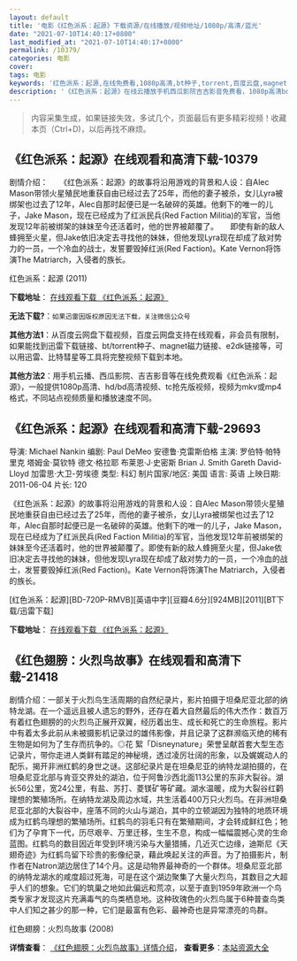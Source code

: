 ```yaml
---
layout: default
title: '电影《红色派系：起源》下载资源/在线播放/视频地址/1080p/高清/蓝光'
date: "2021-07-10T14:40:17+0800"
last_modified_at: "2021-07-10T14:40:17+0800"
permalink: /10379/
categories: 电影
cover:
tags: 电影
keywords: '红色派系：起源,在线免费看,1080p高清,bt种子,torrent,百度云盘,magnet,磁力链,迅雷下载资源'
description: '《红色派系：起源》在线云播放手机西瓜影院吉吉影音免费看，1080p高清bd/hd未删减完整版和tc抢先枪版，mkv/mp4格式，附带bt/torrent种子、magnet/磁力链、百度云盘、网盘资源迅雷下载链接'
---
```


>内容采集生成，如果链接失效，多试几个，页面最后有更多精彩视频！收藏本页（Ctrl+D)，以后再找不麻烦。


## 《红色派系：起源》在线观看和高清下载-10379

剧情介绍：　　《红色派系：起源》的故事将沿用游戏的背景和人设：自Alec Mason带领火星殖民地重获自由已经过去了25年，而他的妻子被杀，女儿Lyra被绑架也过去了12年，Alec自那时起便已是一名破碎的英雄。他剩下的唯一的儿子，Jake Mason，现在已经成为了红派民兵(Red Faction Militia)的军官，当他发现12年前被绑架的妹妹至今还活着时，他的世界被颠覆了。  　即使有新的敌人蜂拥至火星，但Jake依旧决定去寻找他的妹妹，但他发现Lyra现在却成了敌对势力的一员，一个冷血的战士，发誓要毁掉红派(Red Faction)。Kate Vernon将饰演The Matriarch，入侵者的族长。


红色派系：起源 (2011)

**下载地址**： [在线观看下载 《红色派系：起源》](https://www.btbtdy.me/btdy/dy8395.html) 


**无法下载?**：`如果迅雷因版权原因无法下载，关注微信公众号 `

**其他方法1**：从百度云网盘下载视频，百度云网盘支持在线观看，非会员有限制，如果能找到迅雷下载链接、bt/torrent种子、magnet磁力链接、e2dk链接等，可以用迅雷、比特彗星等工具将完整视频下载到本地。

**其他方法2**：用手机云播、西瓜影院、吉吉影音等在线免费观看《红色派系：起源》，一般提供1080p高清、hd/bd高清视频、tc抢先版视频，视频为mkv或mp4格式，不同站点视频质量和播放速度不同。


## 《红色派系：起源》在线观看和高清下载-29693

导演: Michael Nankin 编剧: Paul DeMeo 安德鲁·克雷斯伯格 主演: 罗伯特·帕特里克 塔姆金·莫钦特 德文·格拉耶 布莱恩·J·史密斯 Brian J. Smith Gareth David-Lloyd 加雷思·大卫-劳埃德 类型: 科幻 制片国家/地区: 美国 语言: 英语 上映日期: 2011-06-04 片长: 120

《红色派系：起源》的故事将沿用游戏的背景和人设：自Alec Mason带领火星殖民地重获自由已经过去了25年，而他的妻子被杀，女儿Lyra被绑架也过去了12年，Alec自那时起便已是一名破碎的英雄。他剩下的唯一的儿子，Jake Mason，现在已经成为了红派民兵(Red Faction Militia)的军官，当他发现12年前被绑架的妹妹至今还活着时，他的世界被颠覆了。即使有新的敌人蜂拥至火星，但Jake依旧决定去寻找他的妹妹，但他发现Lyra现在却成了敌对势力的一员，一个冷血的战士，发誓要毁掉红派(Red Faction)。Kate Vernon将饰演The Matriarch，入侵者的族长。


[红色派系：起源][BD-720P-RMVB][英语中字][豆瓣4.6分][924MB][2011][BT下载/迅雷下载]

**下载地址**： [在线观看下载 《红色派系：起源》](https://www.btdx8.com/torrent/red_faction_origins_2011.html) 


## 《红色翅膀：火烈鸟故事》在线观看和高清下载-21418

剧情介绍：一部关于火烈鸟生活周期的自然纪录片，影片拍摄于坦桑尼亚北部的纳特龙湖。在一个遥远且被人遗忘的野外，还存在着大自然最后的伟大杰作：数百万有着红色翅膀的的火烈鸟正展开双翼，经历着出生、成长和死亡的生命旅程。影片中有着太多此前从未被摄影机记录过的雄伟影像，并且记录了这群濒临灭绝的稀有生物是如何为了生存而抗争的。◎花 絮「Disneynature」荣誉呈献首套大型生态记录片，带你走进人类鲜有踏足的神秘境，透过凌厉壮阔的形象，以及娓娓动人的配乐，揭开非洲红鹤的身世之谜。这部纪录片是在坦桑尼亚的纳特龙湖拍摄的，在坦桑尼亚北部与肯亚交界处的湖泊，位于阿鲁沙西北面113公里的东非大裂谷。湖长56公里，宽24公里，有盐、苏打、菱镁矿等矿藏。湖水温暖，成为大裂谷红鹳理想的繁殖场所。在纳特龙湖及周边水域，共生活着400万只火烈鸟。在非洲坦桑尼亚北部的大裂谷中，座落不同的火山与湖泊，其中的立顿湖因为独特的地质环境成为红鹤鸟理想的繁殖场所。红鹤鸟的羽毛只有在繁殖期间，才会转成鲜红色；牠们为了孕育下一代，历尽艰辛、万里迁移，生生不息，构成一幅幅震撼心灵的生命蓝图。红鹤鸟的数目因近年受到环境污染与大量猎捕，几近灭亡边缘，迪斯尼《天翅奇迹》为红鹤鸟留下珍贵的影像纪录，藉此唤起关注的声音。为了拍摄影片，制作者在Natron湖边居住了14个月。这是动物界最神奇的一个群体。坦桑尼亚北部的纳特龙湖水的咸度超过死海，可是在这个湖边聚集了大量火烈鸟，其数目之大超乎人们的想象。它们的筑巢之地如此偏远和荒凉，以至于直到1959年欧洲一个鸟类专家才发现这片充满毒气的鸟类栖息地。这种玫瑰色的火烈鸟属于6种普查鸟类中人们知之甚少的那一种，它们是最富有色彩、最神奇也是异常漂亮的鸟群。


红色翅膀：火烈鸟故事 (2008)

**详情查看**： [《红色翅膀：火烈鸟故事》详情介绍](/movie/21418/)， **查看更多**：[本站资源大全](/movie/t/all/)

